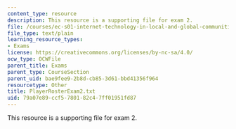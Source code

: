 ```yaml
---
content_type: resource
description: This resource is a supporting file for exam 2.
file: /courses/ec-s01-internet-technology-in-local-and-global-communities-spring-2005-summer-2005/79a07e89ccf5780182c47ff01951fd87_PlayerRosterExam2.txt
file_type: text/plain
learning_resource_types:
- Exams
license: https://creativecommons.org/licenses/by-nc-sa/4.0/
ocw_type: OCWFile
parent_title: Exams
parent_type: CourseSection
parent_uid: bae9fee9-2b8d-cb85-3d61-bbd41356f964
resourcetype: Other
title: PlayerRosterExam2.txt
uid: 79a07e89-ccf5-7801-82c4-7ff01951fd87
---
```

This resource is a supporting file for exam 2.